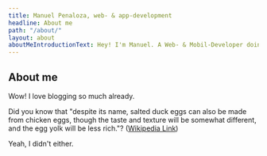 ```yaml
---
title: Manuel Penaloza, web- & app-development
headline: About me
path: "/about/"
layout: about
aboutMeIntroductionText: Hey! I'm Manuel. A Web- & Mobil-Developer doing most of the stuff with React/React-Native and related packages and technologies. As a self-taught coder - coming from a professional area of technical product development and project management starting in 2010 - I am happy to follow my passion for coding to 100% as a freelance developer nowadays. I like to go to meetups, talk to other developers about promising technologies and give my wife and daughter a big hug when I come home from my office.
---
```


## About me
Wow! I love blogging so much already.

Did you know that "despite its name, salted duck eggs can also be made from chicken eggs, though the taste and texture will be somewhat different, and the egg yolk will be less rich."? ([Wikipedia Link](http://en.wikipedia.org/wiki/Salted_duck_egg))

Yeah, I didn't either.
